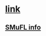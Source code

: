 # [link](https://oldshoes3.github.io/test)


## [SMuFL info](https://w3c.github.io/smufl/latest/index.html)